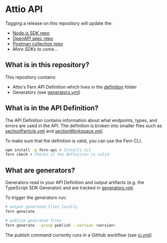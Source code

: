 # Attio API

Tagging a release on this repository will update the:

- [Node.js SDK repo](https://github.com/fern-attio/attio-node)
- [OpenAPI spec repo](https://github.com/fern-attio/attio-openapi)
- [Postman collection repo](https://github.com/fern-attio/attio-postman)
- _More SDKs to come..._

## What is in this repository?

This repository contains

- Attio's Fern API Definition which lives in the [definition](./fern/api/definition/) folder
- Generators (see [generators.yml](./fern/api/generators.yml))

## What is in the API Definition?

The API Definition contains information about what endpoints, types, and errors are used in the API. The definition is broken into smaller files such as [sectionParticle.yml](fern/api/definition/sectionParticle.yml) and [sectionWorkspace.yml](fern/api/definition/sectionWorkspace.yml).

To make sure that the definition is valid, you can use the Fern CLI.

```bash
npm install -g fern-api # Installs CLI
fern check # Checks if the definition is valid
```

## What are generators?

Generators read in your API Definition and output artifacts (e.g. the TypeScript SDK Generator) and are tracked in [generators.yml](./fern/api/generators.yml).

To trigger the generators run:

```bash
# output generated files locally
fern generate

# publish generated files
fern generate --group publish --version <version>
```

The publish command currently runs in a GitHub workflow (see [ci.yml](.github/workflows/ci.yml#L32))
